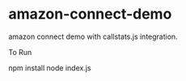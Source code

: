 # amazon-connect-demo
amazon connect demo with callstats.js integration.

To Run

npm install
node index.js
